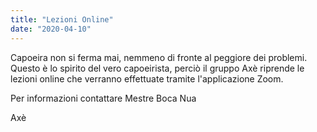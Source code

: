 ```yaml
---
title: "Lezioni Online"
date: "2020-04-10"
---
```


Capoeira non si ferma mai, nemmeno di fronte al peggiore dei problemi.
Questo è lo spirito del vero capoeirista, perciò il gruppo Axè riprende le lezioni online
che verranno effettuate tramite l'applicazione Zoom.

Per informazioni contattare Mestre Boca Nua

Axè
